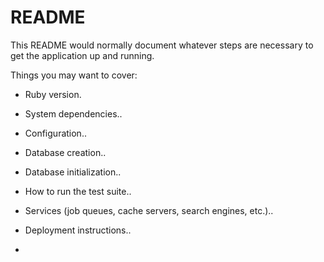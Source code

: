 # README

This README would normally document whatever steps are necessary to get the
application up and running.

Things you may want to cover:

* Ruby version.

* System dependencies..

* Configuration..

* Database creation..

* Database initialization..

* How to run the test suite..

* Services (job queues, cache servers, search engines, etc.)..

* Deployment instructions..

*
